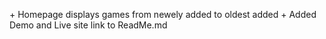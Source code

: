 \+ Homepage displays games from newely added to oldest added
\+ Added Demo and Live site link to ReadMe.md